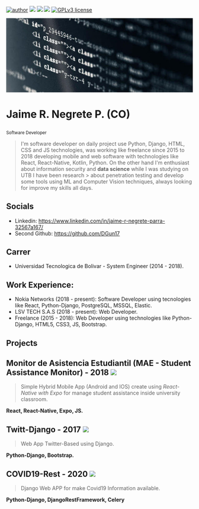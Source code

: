 [![author](https://img.shields.io/badge/author-jrnp97-red.svg)](https://www.linkedin.com/in/jaime-r-negrete-parra-32567a167/) 
[![](https://img.shields.io/badge/python-2.x+-gray.svg)](https://www.python.org/downloads/release/python-272/) 
[![](https://img.shields.io/badge/python-3.x+-blue.svg)](https://www.python.org/downloads/release/python-365/) 
[![](https://img.shields.io/badge/django-X.X+-green.svg)](https://www.djangoproject.com/) 
[![GPLv3 license](https://img.shields.io/badge/License-GPLv3-blue.svg)](http://perso.crans.org/besson/LICENSE.html)

<p align="center">
  <img src="unnamed.jpg" width="100%" height="200px">
</p>

# Jaime R. Negrete P. (CO)
<sub>Software Developer</sub>

> I'm software developer on daily project use Python, Django, HTML, CSS and JS technologies, was working like freelance since 2015 to 
> 2018 developing mobile and web software with technologies like React, React-Native, Kotlin, Python.
> On the other hand I'm enthusiast about information security and **data science**  while I was studying on UTB I have been research > about penetration testing and develop some tools using ML and Computer Vision techniques, always looking for improve my skills all days. 

## Socials
- Linkedin: https://www.linkedin.com/in/jaime-r-negrete-parra-32567a167/
- Second Github: https://github.com/DGun17

## Carrer
  - Universidad Tecnologica de Bolivar - System Engineer (2014 - 2018).

## Work Experience:
- Nokia Networks (2018 - present): Software Developer using tecnologies like React, Python-Django, PostgreSQL, MSSQL, Elastic.
- LSV TECH S.A.S (2018 - present): Web Developer.
- Freelance (2015 - 2018): Web Developer using technologies like Python-Django, HTML5, CSS3, JS, Bootstrap.


## Projects

Monitor de Asistencia Estudiantil (MAE - Student Assistance Monitor) - 2018 [![](https://img.shields.io/badge/source-project-green.svg)](https://expo.io/@t00038310/mae-utb)
---
>Simple Hybrid Mobile App (Android and IOS) create using *React-Native with Expo* for manage student assistance inside university classroom.

**React, React-Native, Expo, JS.** 

Twitt-Django - 2017 [![](https://img.shields.io/badge/source-project-green.svg)](https://github.com/jrnp97/Twitt-Django)
---
> Web App Twitter-Based using Django.

**Python-Django, Bootstrap.**
  
COVID19-Rest - 2020 [![](https://img.shields.io/badge/source-project-green.svg)](https://github.com/jrnp97/covid19-Rest)
---
> Django Web APP for make Covid19 Information available.

**Python-Django, DjangoRestFramework, Celery**
